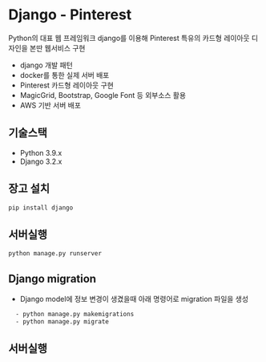 # Django - Pinterest

Python의 대표 웹 프레임워크 django를 이용해 Pinterest 특유의 카드형 레이아웃 디자인을 본딴 웹서비스 구현

- django 개발 패턴
- docker를 통한 실제 서버 배포
- Pinterest 카드형 레이아웃 구현
- MagicGrid, Bootstrap, Google Font 등 외부소스 활용
- AWS 기반 서버 배포


## 기술스택
- Python 3.9.x
- Django 3.2.x

## 장고 설치
```sh
pip install django
```
## 서버실행
```sh
python manage.py runserver
```
## Django migration 
- Django model에 정보 변경이 생겼을때 아래 명령어로 migration 파일을 생성
```sh
  - python manage.py makemigrations
  - python manage.py migrate
```
## 서버실행
